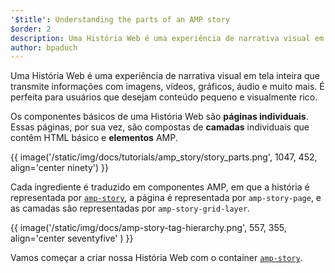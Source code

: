 ```yaml
---
'$title': Understanding the parts of an AMP story
$order: 2
description: Uma História Web é uma experiência de narrativa visual em tela inteira que transmite informações com imagens, vídeos, gráficos, áudio e muito mais. É perfeita para usuários ...
author: bpaduch
---
```


Uma História Web é uma experiência de narrativa visual em tela inteira que transmite informações com imagens, vídeos, gráficos, áudio e muito mais. É perfeita para usuários que desejam conteúdo pequeno e visualmente rico.

Os componentes básicos de uma História Web são **páginas individuais**. Essas páginas, por sua vez, são compostas de **camadas** individuais que contêm HTML básico e **elementos** AMP.

{{ image('/static/img/docs/tutorials/amp_story/story_parts.png', 1047, 452, align='center ninety') }}

Cada ingrediente é traduzido em componentes AMP, em que a história é representada por [`amp-story`](../../../../documentation/components/reference/amp-story.md), a página é representada por `amp-story-page`, e as camadas são representadas por `amp-story-grid-layer`.

{{ image('/static/img/docs/amp-story-tag-hierarchy.png', 557, 355, align='center seventyfive' ) }}

Vamos começar a criar nossa História Web com o container [`amp-story`](../../../../documentation/components/reference/amp-story.md).
